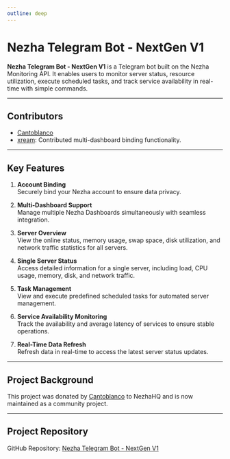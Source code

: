 ```yaml
---
outline: deep
---
```

# Nezha Telegram Bot - NextGen V1

**Nezha Telegram Bot - NextGen V1** is a Telegram bot built on the Nezha Monitoring API. It enables users to monitor server status, resource utilization, execute scheduled tasks, and track service availability in real-time with simple commands.

---

## **Contributors**
- [Cantoblanco](https://github.com/cantoblanco)  
- [xream](https://github.com/xream): Contributed multi-dashboard binding functionality.

---

## **Key Features**
1. **Account Binding**  
   Securely bind your Nezha account to ensure data privacy.

2. **Multi-Dashboard Support**  
   Manage multiple Nezha Dashboards simultaneously with seamless integration.

3. **Server Overview**  
   View the online status, memory usage, swap space, disk utilization, and network traffic statistics for all servers.

4. **Single Server Status**  
   Access detailed information for a single server, including load, CPU usage, memory, disk, and network traffic.

5. **Task Management**  
   View and execute predefined scheduled tasks for automated server management.

6. **Service Availability Monitoring**  
   Track the availability and average latency of services to ensure stable operations.

7. **Real-Time Data Refresh**  
   Refresh data in real-time to access the latest server status updates.

---

## **Project Background**
This project was donated by [Cantoblanco](https://github.com/cantoblanco) to NezhaHQ and is now maintained as a community project.

---

## **Project Repository**
GitHub Repository: [Nezha Telegram Bot - NextGen V1](https://github.com/nezhahq/Nezha-Telegram-Bot-V1)